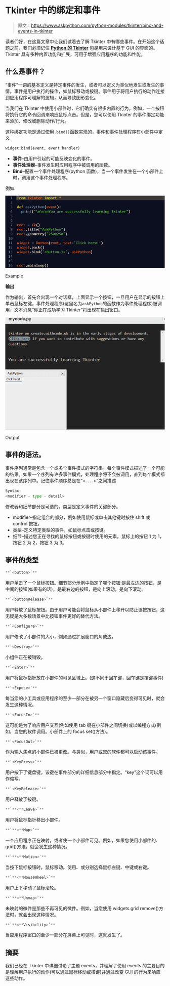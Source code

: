 # Tkinter 中的绑定和事件

> 原文：<https://www.askpython.com/python-modules/tkinter/bind-and-events-in-tkinter>

读者们好，在这篇文章中让我们试着去了解 Tkinter 中有哪些事件。在开始这个话题之前，我们必须记住 [**Python 的 Tkinter**](https://www.askpython.com/python-modules/tkinter/tkinter-padding-tutorial) 包是用来设计基于 GUI 的界面的。Tkinter 具有多种内置功能和扩展，可用于增强应用程序的功能和性能。

## 什么是事件？

“事件”一词的基本定义是特定事件的发生，或者可以定义为类似地发生或发生的事情。事件是用户执行的操作，如鼠标移动或按键。事件用于将用户执行的动作连接到应用程序可理解的逻辑，从而导致图形变化。

当我们在 Tkinter 中使用小部件时，它们确实有很多内置的行为。例如，一个按钮将执行它的命令回调来响应鼠标点击。但是，您可以使用 Tkinter 的事件绑定功能来添加、修改或删除动作/行为。

这种绑定功能是通过使用`.bind()`函数实现的，事件和事件处理程序在小部件中定义

```py
widget.bind(event, event handler)

```

*   **事件**–由用户引起的可能反映变化的事件。
*   **事件处理器**–事件发生时应用程序中被调用的函数。
*   **Bind**–配置一个事件处理程序(python 函数)，当一个事件发生在一个小部件上时，调用这个事件处理程序。

例如:

![Example](img/ae51cb32705bdcaddd3de23ea26fc5d2.png)

Example

**输出**

作为输出，首先会出现一个对话框，上面显示一个按钮，一旦用户在显示的按钮上单击鼠标左键，事件处理程序(这里名为`askPython`的函数作为事件处理程序)被调用，文本消息“你正在成功学习 Tkinter”将出现在输出窗口。

![Output](img/9d17adfe85851b6d8937291b9350b457.png)

Output

## 事件的语法。

事件序列通常是包含一个或多个事件模式的字符串。每个事件模式描述了一个可能的结果。如果一个序列有许多事件模式，处理程序将不会被调用，直到每个模式都出现在该序列中。记住事件顺序总是在"`<....>`"之间描述

```py
Syntax:
<modifier - type - detail>

```

修改器和细节部分是可选的。类型是定义事件的关键部分。

*   modifier–指定组合的部分，例如使用鼠标或单击其他键时按住 shift 或 control 按钮。
*   类型–定义特定类型的事件，如鼠标点击或按键。
*   细节–描述您正在寻找的鼠标按钮或按键时使用的元素。鼠标上的按钮 1 为 1，按钮 2 为 2，按钮 3 为 3。

## 事件的类型

```py
**`<button>`**
```

用户单击了一个鼠标按钮。细节部分示例中指定了哪个按钮:<button-1>是最左边的按钮，<button-2>是中间的按钮(如果有的话)，<button-3>是最右边的按钮，<button-4>是向上滚动，<button-5>是向下滚动。</button-5></button-4></button-3></button-2></button-1>

```py
**`<buttonRelease>`**
```

用户释放了鼠标按钮。由于用户可能会将鼠标从小部件上移开以防止误按按钮，这无疑是大多数场景中比按钮事件更好的替代方法。

```py
**`<Configure>`**
```

用户修改了小部件的大小，例如通过扩展窗口的角或边。

```py
**`<Destroy>`**
```

小组件正在被销毁。

```py
**`<Enter>`**
```

用户将鼠标指针放在小部件的可见区域上。(这不同于回车键，回车键是按键事件)

```py
**`<Expose>`**
```

每当您的小工具或应用程序的至少一部分在被另一个窗口隐藏后变得可见时，就会发生这种情况。

```py
**`<FocusIn>`**
```

这可能是为了响应用户交互(例如使用 tab 键在小部件之间切换)或以编程方式(例如，当您的软件调用。小部件上的 focus set()方法)。

```py
**`<FocusOut>`**
```

作为输入焦点的小部件已被更改。与<focusin>类似，用户或您的软件都可以启动该事件。</focusin>

```py
**`<KeyPress>`**
```

用户按下了键盘键。该键在事件部分的详细信息部分中指定。“key”这个词可以用作缩写。

```py
**`<KeyRelease>`**
```

用户释放了按键。

```py
**`**<**Leave>`**
```

用户将鼠标指针移出小部件。

```py
**`**<**Map>`**
```

一个应用程序正在映射，或者使一个小部件可见。例如，如果您使用小部件的. grid()方法，就会发生这种情况。

```py
**`**<**Motion>`**
```

当按下鼠标按钮时，鼠标移动。使用<b1-motion>、<b2-motion>或<b3-motion>分别选择鼠标左键、中键或右键。</b3-motion></b2-motion></b1-motion>

```py
**`**<**MouseWheel>`**
```

用户上下移动了鼠标滚轮。

```py
**`**<**Unmap>`**
```

未映射的微件是那些不再可见的微件。例如，当您使用 widgets.grid remove()方法时，就会出现这种情况。

```py
**`**<**Visibility>`**
```

当应用程序窗口的至少一部分在屏幕上可见时，这就发生了。

## 摘要

我们已经在 Tkinter 中详细讨论了主题 events，并理解了使用 events 的主要目的是理解用户执行的动作(可以通过鼠标移动或按键)并通过改变 GUI 的行为来响应这些动作。